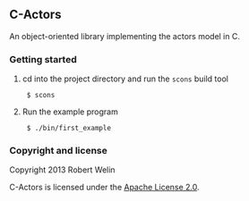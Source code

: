 ## C-Actors

An object-oriented library implementing the actors model in C.

### Getting started

1. cd into the project directory and run the `scons` build tool

        $ scons

2. Run the example program

        $ ./bin/first_example

### Copyright and license

Copyright 2013 Robert Welin

C-Actors is licensed under the [Apache License 2.0](https://www.apache.org/licenses/LICENSE-2.0).
